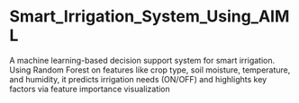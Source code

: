 # Smart_Irrigation_System_Using_AIML
A machine learning-based decision support system for smart irrigation. Using Random Forest on features like crop type, soil moisture, temperature, and humidity, it predicts irrigation needs (ON/OFF) and highlights key factors via feature importance visualization
